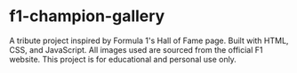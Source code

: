 # f1-champion-gallery
A tribute project inspired by Formula 1's Hall of Fame page. Built with HTML, CSS, and JavaScript. All images used are sourced from the official F1 website. This project is for educational and personal use only.
